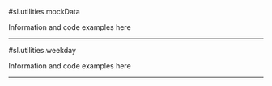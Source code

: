 #sl.utilities.mockData

Information and code examples here

----

#sl.utilities.weekday

Information and code examples here

----